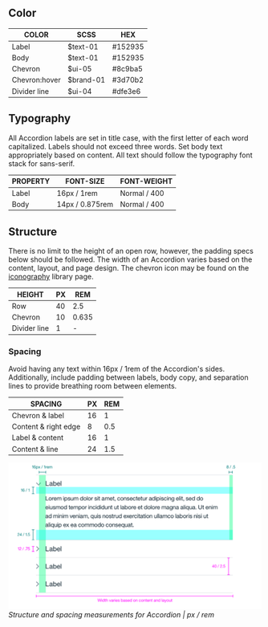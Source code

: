 ## Color
| COLOR          | SCSS       | HEX        |
|----------------|------------|------------|
| Label          | $text-01   |  #152935   |
| Body           | $text-01   |  #152935   |
| Chevron        | $ui-05     |  #8c9ba5   |
| Chevron:hover  | $brand-01  |  #3d70b2   |
| Divider line   | $ui-04     |  #dfe3e6   |

## Typography
All Accordion labels are set in title case, with the first letter of each word capitalized. Labels should not exceed three words. Set body text appropriately based on content. All text should follow the typography font stack for sans-serif.

| PROPERTY   | FONT-SIZE       | FONT-WEIGHT  |
|------------|-----------------|--------------|
| Label      | 16px / 1rem     | Normal / 400 |
| Body       | 14px / 0.875rem | Normal / 400 |


## Structure
There is no limit to the height of an open row, however, the padding specs below should be followed. The width of an Accordion varies based on the content, layout, and page design. The chevron icon may be found on the [iconography]() library page. 

| HEIGHT       | PX | REM   |
|--------------|----|-------|
| Row          | 40 | 2.5   |
| Chevron      | 10 | 0.635 |
| Divider line | 1  | -     |


### Spacing
Avoid having any text within 16px / 1rem of the Accordion's sides. Additionally, include padding between labels, body copy, and separation lines to provide breathing room between elements.

| SPACING              | PX | REM |
|----------------------|----|-----|
| Chevron & label      | 16 | 1   |
| Content & right edge | 8  | 0.5 |
| Label & content      | 16 | 1   |
| Content & line       | 24 | 1.5 |


![Structure and spacing measurements for Accordion](images/accordion-style-1.png)
_Structure and spacing measurements for Accordion | px / rem_